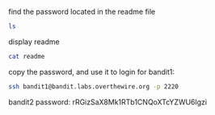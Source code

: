 find the password located in the readme file
```bash
ls
```
display readme
```bash
cat readme
```
copy the password, and use it to login for bandit1:
```bash
ssh bandit1@bandit.labs.overthewire.org -p 2220
```

bandit2 password:
rRGizSaX8Mk1RTb1CNQoXTcYZWU6lgzi
